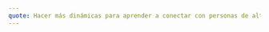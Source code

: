 ```yaml
---
quote: Hacer más dinámicas para aprender a conectar con personas de alto nivel agregado a mi cv
---
```

